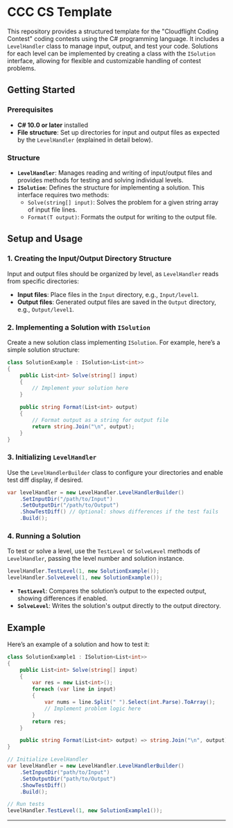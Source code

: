 # CCC CS Template

This repository provides a structured template for the "Cloudflight Coding Contest" coding contests using the C# programming language.
It includes a `LevelHandler` class to manage input, output, and test your code. 
Solutions for each level can be implemented by creating a class with the `ISolution` interface,
allowing for flexible and customizable handling of contest problems.

## Getting Started

### Prerequisites
- **C# 10.0 or later** installed
- **File structure**: Set up directories for input and output files as expected by the `LevelHandler` (explained in detail below).

### Structure
- **`LevelHandler`**: Manages reading and writing of input/output files and provides methods for testing and solving individual levels.
- **`ISolution`**: Defines the structure for implementing a solution. This interface requires two methods:
    - `Solve(string[] input)`: Solves the problem for a given string array of input file lines.
    - `Format(T output)`: Formats the output for writing to the output file.

## Setup and Usage

### 1. Creating the Input/Output Directory Structure

Input and output files should be organized by level, as `LevelHandler` reads from specific directories:
- **Input files**: Place files in the `Input` directory, e.g., `Input/level1`.
- **Output files**: Generated output files are saved in the `Output` directory, e.g., `Output/level1`.

### 2. Implementing a Solution with `ISolution`

Create a new solution class implementing `ISolution`. For example, here’s a simple solution structure:

```csharp
class SolutionExample : ISolution<List<int>>
{
    public List<int> Solve(string[] input)
    {
        // Implement your solution here
    }

    public string Format(List<int> output)
    {
        // Format output as a string for output file
        return string.Join("\n", output);
    }
}
```

### 3. Initializing `LevelHandler`

Use the `LevelHandlerBuilder` class to configure your directories and enable test diff display, if desired.

```csharp
var levelHandler = new LevelHandler.LevelHandlerBuilder()
    .SetInputDir("/path/to/Input")
    .SetOutputDir("/path/to/Output")
    .ShowTestDiff() // Optional: shows differences if the test fails
    .Build();
```

### 4. Running a Solution

To test or solve a level, use the `TestLevel` or `SolveLevel` methods of `LevelHandler`, passing the level number and solution instance.

```csharp
levelHandler.TestLevel(1, new SolutionExample());
levelHandler.SolveLevel(1, new SolutionExample());
```

- **`TestLevel`**: Compares the solution’s output to the expected output, showing differences if enabled.
- **`SolveLevel`**: Writes the solution's output directly to the output directory.

## Example

Here’s an example of a solution and how to test it:

```csharp
class SolutionExample1 : ISolution<List<int>>
{
    public List<int> Solve(string[] input)
    {
        var res = new List<int>();
        foreach (var line in input)
        {
            var nums = line.Split(" ").Select(int.Parse).ToArray();
            // Implement problem logic here
        }
        return res;
    }

    public string Format(List<int> output) => string.Join("\n", output);
}

// Initialize LevelHandler
var levelHandler = new LevelHandler.LevelHandlerBuilder()
    .SetInputDir("path/to/Input")
    .SetOutputDir("path/to/Output")
    .ShowTestDiff()
    .Build();

// Run tests
levelHandler.TestLevel(1, new SolutionExample1());
```
---
